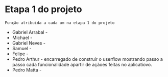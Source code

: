 # Etapa 1 do projeto
 `Função atribuida a cada um na etapa 1 do projeto`  <br>
* Gabriel Arrabal -
* Michael -
* Gabriel Neves -
* Samuel -
* Felipe -
* Pedro Arthur - encarregado de construir o userflow mostrando passo a passo cada funcionalidade apartir de açãoes feitas no aplicatiovo.
* Pedro Matta - 
